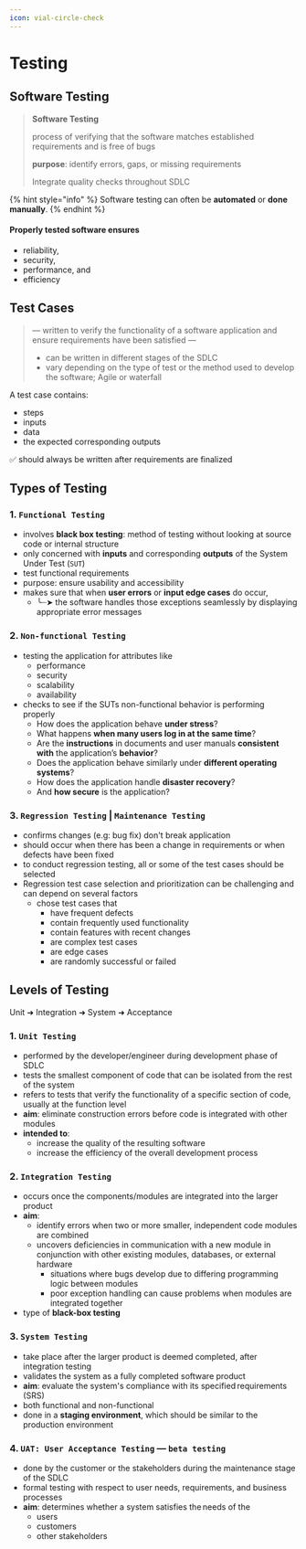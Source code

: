 ```yaml
---
icon: vial-circle-check
---
```


# Testing

## Software Testing

> **Software Testing**
>
> process of verifying that the software matches established requirements and is free of bugs
>
> **purpose**: identify errors, gaps, or missing requirements &#x20;
>
> Integrate quality checks throughout SDLC

{% hint style="info" %}
Software testing can often be **automated** or **done manually**.
{% endhint %}

#### Properly tested software ensures&#x20;

* reliability,
* security,&#x20;
* performance, and&#x20;
* efficiency





## Test Cases

> — written to verify the functionality of a software application and ensure requirements have been satisfied —&#x20;
>
> * can be written in different stages of the SDLC
> * vary depending on the type of test or the method used to develop the software; Agile or waterfall

A test case contains:&#x20;

* steps
* inputs
* data&#x20;
* the expected corresponding outputs

✅️ should always be written after requirements are finalized



## Types of Testing&#x20;

### 1. `Functional Testing`

* involves **black box testing**: method of testing without looking at source code or internal structure
* only concerned with **inputs** and corresponding **outputs** of the System Under Test (`SUT`)
* test functional requirements
* purpose: ensure usability and accessibility
* makes sure that when **user errors** or **input edge cases** do occur,&#x20;
  * ╰┈➤ the software handles those exceptions seamlessly by displaying appropriate error messages

### 2. `Non-functional Testing`&#x20;

* testing the application for attributes like&#x20;
  * performance
  * security
  * scalability&#x20;
  * availability
* checks to see if the SUTs non-functional behavior is performing properly
  * How does the application behave **under stress**?&#x20;
  * What happens **when many users log in at the same time**?&#x20;
  * Are the **instructions** in documents and user manuals **consistent** **with** the application’s **behavior**?&#x20;
  * Does the application behave similarly under **different operating systems**?&#x20;
  * How does the application handle **disaster recovery**?&#x20;
  * And **how secure** is the application?

### 3. `Regression Testing` | `Maintenance Testing`

* confirms changes (e.g: bug fix) don't break application
* should occur when there has been a change in requirements or when defects have been fixed
* to conduct regression testing, all or some of the test cases should be selected&#x20;
* Regression test case selection and prioritization can be challenging and can depend on several factors
  * chose test cases that&#x20;
    * have frequent defects 
    * contain frequently used functionality
    * contain features with recent changes
    * are complex test cases
    * are edge cases&#x20;
    * are randomly successful or failed



## Levels of Testing&#x20;

Unit ➜ Integration ➜ System ➜ Acceptance

### **1. `Unit Testing`**

* performed by the developer/engineer during development phase of SDLC
* tests the smallest component of code that can be isolated from the rest of the system
* refers to tests that verify the functionality of a specific section of code, usually at the function level
* **aim**:  eliminate construction errors before code is integrated with other modules
* **intended to**:&#x20;
  * increase the quality of the resulting software&#x20;
  * increase the efficiency of the overall development process



### **2. `Integration Testing`**

* occurs once the components/modules are integrated into the larger product
* **aim**:&#x20;
  * identify errors when two or more smaller, independent code modules are combined
  * uncovers deficiencies in communication with a new module in conjunction with other existing modules, databases, or external hardware
    * situations where bugs develop due to differing programming logic between modules
    * poor exception handling can cause problems when modules are integrated together
* type of **black-box testing**



### **3. `System Testing`**&#x20;

* take place after the larger product is deemed completed, after integration testing
* validates the system as a fully completed software product
* **aim**: evaluate the system's compliance with its specified requirements (SRS)
* both functional and non-functional
* done in a **staging environment**, which should be similar to the production environment



### **4. `UAT: User Acceptance Testing`** — `beta testing`

* done by the customer or the stakeholders during the maintenance stage of the SDLC
* formal testing with respect to user needs, requirements, and business processes
* **aim**: determines whether a system satisfies the needs of the&#x20;
  * users
  * customers&#x20;
  * other stakeholders









